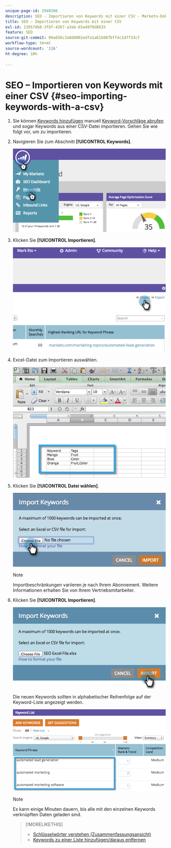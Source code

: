 ```yaml
---
unique-page-id: 2949206
description: SEO - Importieren von Keywords mit einer CSV - Marketo-Dokumente - Produktdokumentation
title: SEO – Importieren von Keywords mit einer CSV
exl-id: 13957db8-3fbf-4267-a3ab-65a4978d8633
feature: SEO
source-git-commit: 09a656c3a0d0002edfa1a61b987bff4c1dff33cf
workflow-type: tm+mt
source-wordcount: '116'
ht-degree: 10%

---
```


# SEO – Importieren von Keywords mit einer CSV {#seo-importing-keywords-with-a-csv}

1. Sie können [Keywords hinzufügen](/help/marketo/product-docs/additional-apps/seo/keywords/seo-add-keywords.md) manuell [Keyword-Vorschläge abrufen](/help/marketo/product-docs/additional-apps/seo/keywords/seo-get-suggested-keywords.md) und sogar Keywords aus einer CSV-Datei importieren. Gehen Sie wie folgt vor, um zu importieren.

1. Navigieren Sie zum Abschnitt **[!UICONTROL Keywords]**.

   ![](assets/image2014-9-18-11-3a44-3a25.png)

1. Klicken Sie **[!UICONTROL Importieren]**.

   ![](assets/image2014-9-18-11-3a44-3a36.png)

1. Excel-Datei zum Importieren auswählen.

   ![](assets/image2014-9-18-11-3a44-3a42.png)

1. Klicken Sie **[!UICONTROL Datei wählen]**.

   ![](assets/image2014-9-18-11-3a44-3a46.png)

   >[!NOTE]
   >
   >Importbeschränkungen variieren je nach Ihrem Abonnement. Weitere Informationen erhalten Sie von Ihrem Vertriebsmitarbeiter.

1. Klicken Sie **[!UICONTROL Importieren]**.

   ![](assets/image2014-9-18-11-3a45-3a25.png)

   Die neuen Keywords sollten in alphabetischer Reihenfolge auf der Keyword-Liste angezeigt werden.

   ![](assets/image2014-9-18-11-3a45-3a30.png)

   >[!NOTE]
   >
   >Es kann einige Minuten dauern, bis alle mit den einzelnen Keywords verknüpften Daten geladen sind.

   >[!MORELIKETHIS]
   >
   >* [Schlüsselwörter verstehen (Zusammenfassungsansicht)](/help/marketo/product-docs/additional-apps/seo/keywords/seo-understanding-keywords.md)
   >* [Keywords zu einer Liste hinzufügen/daraus entfernen](/help/marketo/product-docs/additional-apps/seo/keywords/seo-add-remove-keywords-from-a-list.md)
